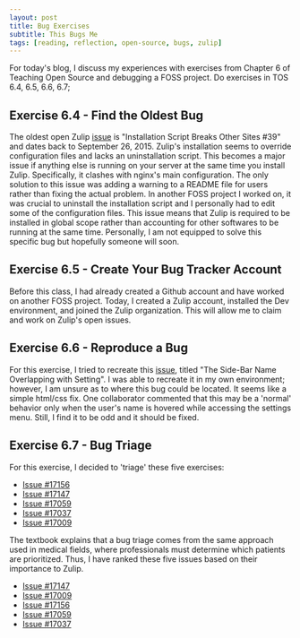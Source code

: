 ```yaml
---
layout: post
title: Bug Exercises
subtitle: This Bugs Me
tags: [reading, reflection, open-source, bugs, zulip]
---
```

For today's blog, I discuss my experiences with exercises from Chapter 6 of Teaching Open Source and debugging a FOSS project. 
Do exercises in TOS 6.4, 6.5, 6.6, 6.7;

## Exercise 6.4 - Find the Oldest Bug
The oldest open Zulip [issue](https://github.com/zulip/zulip/issues/39) is "Installation Script Breaks Other Sites #39" and dates back to September 26, 2015. Zulip's installation seems to override configuration files and lacks an uninstallation script. This becomes a major issue if anything else is running on your server at the same time you install Zulip. Specifically, it clashes with nginx's main configuration. The only solution to this issue was adding a warning to a README file for users rather than fixing the actual problem. In another FOSS project I worked on, it was crucial to uninstall the installation script and I personally had to edit some of the configuration files. This issue means that Zulip is required to be installed in global scope rather than accounting for other softwares to be running at the same time. Personally, I am not equipped to solve this specific bug but hopefully someone will soon. 

## Exercise 6.5 - Create Your Bug Tracker Account
Before this class, I had already created a Github account and have worked on another FOSS project. Today, I created a Zulip account, installed the Dev environment, and joined the Zulip organization. This will allow me to claim and work on Zulip's open issues.

## Exercise 6.6 - Reproduce a Bug
For this exercise, I tried to recreate this [issue](https://github.com/zulip/zulip/issues/17169), titled "The Side-Bar Name Overlapping with Setting". I was able to recreate it in my own environment; however, I am unsure as to where this bug could be located. It seems like a simple html/css fix. One collaborator commented that this may be a 'normal' behavior only when the user's name is hovered while accessing the settings menu. Still, I find it to be odd and it should be fixed. 

## Exercise 6.7 - Bug Triage
For this exercise, I decided to 'triage' these five exercises: 
* [Issue #17156](https://github.com/zulip/zulip/issues/17156)
* [Issue #17147](https://github.com/zulip/zulip/issues/17147)
* [Issue #17059](https://github.com/zulip/zulip/issues/17059)
* [Issue #17037](https://github.com/zulip/zulip/issues/17037)
* [Issue #17009](https://github.com/zulip/zulip/issues/17009)

The textbook explains that a bug triage comes from the same approach used in medical fields, where professionals must determine which patients are prioritized. Thus, I have ranked these five issues based on their importance to Zulip. 
* [Issue #17147](https://github.com/zulip/zulip/issues/17147)
* [Issue #17009](https://github.com/zulip/zulip/issues/17009)
* [Issue #17156](https://github.com/zulip/zulip/issues/17156)
* [Issue #17059](https://github.com/zulip/zulip/issues/17059)
* [Issue #17037](https://github.com/zulip/zulip/issues/17037)
